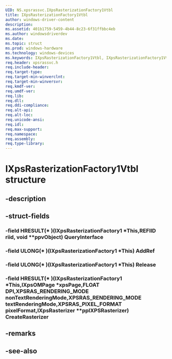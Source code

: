 ```yaml
---
UID: NS.xpsrassvc.IXpsRasterizationFactory1Vtbl
title: IXpsRasterizationFactory1Vtbl
author: windows-driver-content
description: 
ms.assetid: 401b1759-5459-4b44-8c23-6f31ffbbc4eb
ms.author: windowsdriverdev
ms.date: 
ms.topic: struct
ms.prod: windows-hardware
ms.technology: windows-devices
ms.keywords: IXpsRasterizationFactory1Vtbl, IXpsRasterizationFactory1Vtbl
req.header: xpsrassvc.h
req.include-header:
req.target-type:
req.target-min-winverclnt:
req.target-min-winversvr:
req.kmdf-ver:
req.umdf-ver:
req.lib:
req.dll:
req.ddi-compliance:
req.alt-api:
req.alt-loc:
req.unicode-ansi:
req.idl:
req.max-support:
req.namespace:
req.assembly:
req.type-library:
---
```


# IXpsRasterizationFactory1Vtbl structure

## -description



## -struct-fields

### -field HRESULT(* )(IXpsRasterizationFactory1 *This,REFIID riid, void **ppvObject) QueryInterface			
 	
### -field ULONG(* )(IXpsRasterizationFactory1 *This) AddRef			
 	
### -field ULONG(* )(IXpsRasterizationFactory1 *This) Release			
 	
### -field HRESULT(* )(IXpsRasterizationFactory1 *This,IXpsOMPage *xpsPage,FLOAT DPI,XPSRAS_RENDERING_MODE nonTextRenderingMode,XPSRAS_RENDERING_MODE textRenderingMode,XPSRAS_PIXEL_FORMAT pixelFormat,IXpsRasterizer **ppIXPSRasterizer) CreateRasterizer			
 	
## -remarks

## -see-also